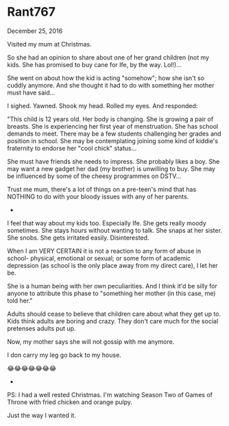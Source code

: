 # Rant767


December 25, 2016

Visited my mum at Christmas. 

So she had an opinion to share about one of her grand children (not my kids. She has promised to buy cane for Ife, by the way. Lol!)...

She went on about how the kid is acting "somehow"; how she isn't so cuddly anymore. And she thought it had to do with something her mother must have said...

I sighed. Yawned. Shook my head. Rolled my eyes. And responded:

"This child is 12 years old. Her body is changing. She is growing a pair of breasts. She is experiencing her first year of menstruation. She has school demands to meet. There may be a few students challenging her grades and position in school. She may be contemplating joining some kind of kiddie's fraternity to endorse her "cool chick" status...

She must have friends she needs to impress. She probably likes a boy. She may want a new gadget her dad (my brother) is unwilling to buy. She may be influenced by some of the cheesy programmes on DSTV...

Trust me mum, there's a lot of things on a pre-teen's mind that has NOTHING to do with your bloody issues with any of her parents.

*
I feel that way about my kids too. Especially Ife.  She gets really moody sometimes. She stays hours without wanting to talk. She snaps at her sister. She snobs. She gets irritated easily. Disinterested. 

When I am VERY CERTAIN it is not a reaction to any form of abuse in school- physical, emotional or sexual; or some form of academic depression (as school is the only place away from my direct care), I let her be.

She is a human being with her own peculiarities. And I think it'd be silly for anyone to attribute this phase to "something her mother (in this case, me) told her."

Adults should cease to believe that children care about what they get up to. Kids think adults are boring and crazy. They don't care much for the social pretenses adults put up. 

Now, my mother says she will not gossip with me anymore.

I don carry my leg go back to my house.

😂😂😂😂😂😂😂

*
PS: I had a well rested Christmas. I'm watching Season Two of Games of Throne with fried chicken and orange pulpy.

Just the way I wanted it.